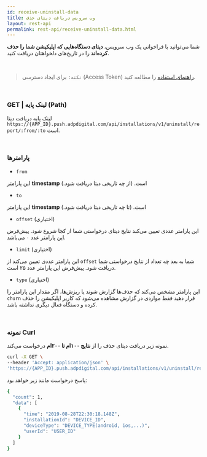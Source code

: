 ```yaml
---
id: receive-uninstall-data
title: وب سرویس دریافت دیتای حذف
layout: rest-api
permalink: rest-api/receive-uninstall-data.html
---
```


شما می‌توانید با فراخوانی یک وب‌ سرویس، **دیتای دستگاه‌هایی که اپلیکیشن شما را حذف کرده‌اند** را در تاریخ‌های دلخواهتان دریافت کنید.

<Br>

>`نکته:` برای ایجاد دسترسی (Access Token) [راهنمای استفاده](https://doc.chabok.io/rest-api/guide.html#%D8%A7%DB%8C%D8%AC%D8%A7%D8%AF-%D8%AF%D8%B3%D8%AA%D8%B1%D8%B3%DB%8C) را مطالعه کنید.

<Br>

### GET | لینک پایه (Path) 

 لینک پایه دریافت دیتا `https://{APP_ID}.push.adpdigital.com/api/installations/v1/uninstall/report/:from/:to` است.


<Br>

### پارامترها


- `from`

این پارامتر **timestamp** است. (از چه تاریخی دیتا دریافت شود.)

- `to`

این پارامتر **timestamp** است. (تا چه تاریخی دیتا دریافت شود.)

- `offset` (اختیاری)

این پارامتر عددی تعیین می‌کند نتایج دیتای درخواستی شما از کجا شروع شود. پیش‌فرض این پارامتر عدد ۰ می‌باشد.
 
- `limit` (اختیاری)

این پارامتر عددی تعیین می‌کند از `offset` شما به بعد چه تعداد از نتایج درخواستی شما دریافت شود. پیش‌فرض این پارامتر عدد ۲۵ است.

- `type` (اختیاری)

این پارامتر مشخص می‌کند که حذف‌ها گزارش شوند یا ریزش‌ها، اگر مقدار این پارامتر را‍ `churn` قرار دهید فقط مواردی در گزارش مشاهده می‌شود که کاربر اپلیکیشن را حذف کرده و دستگاه فعال دیگری نداشته باشد.

<Br>

### نمونه Curl

نمونه زیر دریافت دیتای حذف را از **نتایج ۱۰۰ام تا ۲۰۰ام** درخواست می‌کند.

```bash
curl -X GET \  
--header 'Accept: application/json' \  
'https://{APP_ID}.push.adpdigital.com/api/installations/v1/uninstall/report/1567922666521/1567836276088?limit=100&offset=100&access_token={YOUR_ACCESS_TOKEN}'
```

پاسخ درخواست مانند زیر خواهد بود:

```bash
{
  "count": 1,
  "data": [
    {
      "time": "2019-08-28T22:30:18.148Z",
      "installationId": "DEVICE_ID",
      "deviceType": "DEVICE_TYPE(android, ios,...)",
      "userId": "USER_ID"
    }
  ]
}
```
